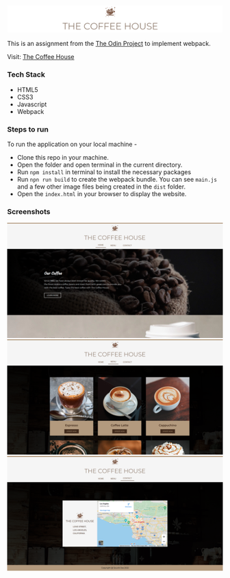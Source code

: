 ![The Coffee House Logo](./images/the-coffee-house-logo.png)

This is an assignment from the [The Odin Project](https://www.theodinproject.com/) to implement webpack.

Visit: [The Coffee House](https://whyucode.github.io/the-coffee-house/)

### Tech Stack

 - HTML5
 - CSS3
 - Javascript
 - Webpack

### Steps to run

To run the application on your local machine - 
 - Clone this repo in your machine.
 - Open the folder and open terminal in the current directory.
 - Run `npm install` in terminal to install the necessary packages
 - Run `npn run build` to create the webpack bundle. You can see `main.js` and a few other image files being created in the `dist` folder.
 - Open the `index.html` in your browser to display the website.

### Screenshots

![](./images/home.png "Homepage")
![](./images/menu.png "Menu")
![](./images/contact.png "Menu")